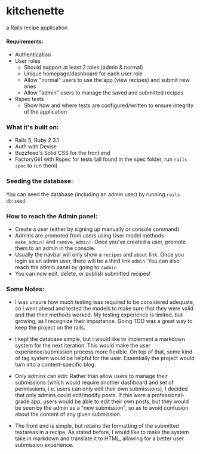 # kitchenette
a Rails recipe application

#### Requirements:
  - Authentication
  - User roles
    - Should support at least 2 roles (admin & normal)
    - Unique homepage/dashboard for each user role
    - Allow "normal" users to use the app (view recipes) and submit new ones
    - Allow "admin" users to manage the saved and submitted recipes
  - Rspec tests
    - Show how and where tests are configured/written to ensure integrity of the application

### What it's built on:
  - Rails 5, Ruby 2.3.1
  - Auth with Devise
  - Buzzfeed's Solid CSS for the front end
  - FactoryGirl with Rspec for tests (all found in the spec folder, run `rails spec` to run them)

### Seeding the database:
  You can seed the database (including an admin user) by running `rails db:seed`.

### How to reach the Admin panel:
  - Create a user (either by signing up manually or console command)
  - Admins are promoted from users using User model methods `make_admin!` and `remove_admin!`. Once you've created a user, promote them to an admin in the console.
  - Usually the navbar will only show a `recipes` and `about` link. Once you login as an admin user, there will be a third link `admin`. You can also reach the admin panel by going to `/admin`
  - You can now edit, delete, or publish submitted recipes!

### Some Notes:

- I was unsure how much testing was required to be considered adequate, so I went ahead and tested the models to make sure that they were valid and that their methods worked. My testing experience is limited, but growing, as I recognize their importance. Going TDD was a great way to keep the project on the rails.

- I kept the database simple, but I would like to implement a markdown system for the next iteration. This would make the user experience/submission process more flexible. On top of that, some kind of tag system would be helpful for the user. Essentially the project would turn into a content-specific blog.

- Only admins can edit: Rather than allow users to manage their submissions (which would require another dashboard and set of permissions, i.e. users can only edit their own submissions), I decided that only admins could edit/modify posts. If this were a professional-grade app, users would be able to edit their own posts, but they would be seen by the admin as a "new submission", so as to avoid confusion about the content of any given submission.

- The front end is simple, but retains the formatting of the submitted textareas in a recipe. As stated before, I would like to make the system take in markdown and translate it to HTML, allowing for a better user submission experience.